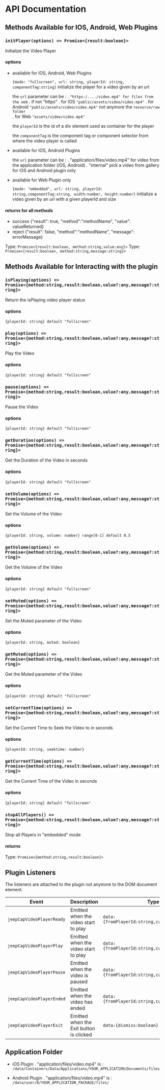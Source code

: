 # API Documentation

## Methods Available for IOS, Android, Web Plugins

### `initPlayer(options) => Promise<{result:boolean}>`

Initialize the Video Player

#### options

- available for IOS, Android, Web Plugins

  `{mode: "fullscreen", url: string, playerId: string, componentTag:string}`
  initialize the player for a video given by an url

  the `url` parameter can be :
  . `"https:/..../video.mp4" for files from the web`
  . if not "https"
  . for IOS `"public/assets/video/video.mp4"`
  . for Android `"public/assets/video/video.mp4"` not anymore the `resource/raw folder`  
  . for Web `"assets/video/video.mp4"`

  the `playerId` is the id of a div element used as container for the player

  the `componentTag` is the component tag or component selector from where the video player is called

- available for IOS, Android Plugins

  the `url` parameter can be :
  . "application/files/video.mp4" for video from the application folder (iOS, Android)
  . "internal" pick a video from gallery for iOS and Android plugin only

* available for Web Plugin only

  `{mode: "embedded", url: string, playerId: string,componentTag:string, width:number, height:number}`
  initialize a video given by an url with a given playerId and size

#### returns for all methods

- success {"result": true, "method":"methodName", "value": valueReturned}
- reject {"result": false, "method":"methodName", "message": errorMessage}

Type: `Promise<{result:boolean, method:string,value:any}>`
Type: `Promise<{result:boolean, method:string,message:string}>`

## Methods Available for Interacting with the plugin

### `isPlaying(options) => Promise<{method:string,result:boolean,value?:any,message?:string}>`

Return the isPlaying video player status

#### options

`{playerId: string} default "fullscreen"`

### `play(options) => Promise<{method:string,result:boolean,value?:any,message?:string}>`

Play the Video

#### options

`{playerId: string} default "fullscreen"`

### `pause(options) => Promise<{method:string,result:boolean,value?:any,message?:string}>`

Pause the Video

#### options

`{playerId: string} default "fullscreen"`

### `getDuration(options) => Promise<{method:string,result:boolean,value?:any,message?:string}>`

Get the Duration of the Video in seconds

#### options

`{playerId: string} default "fullscreen"`

### `setVolume(options) => Promise<{method:string,result:boolean,value?:any,message?:string}>`

Set the Volume of the Video

#### options

`{playerId: string, volume: number} range[0-1] default 0.5`

### `getVolume(options) => Promise<{method:string,result:boolean,value?:any,message?:string}>`

Get the Volume of the Video

#### options

`{playerId: string} default "fullscreen"`

### `setMuted(options) => Promise<{method:string,result:boolean,value?:any,message?:string}>`

Set the Muted parameter of the Video

#### options

`{playerId: string, muted: boolean}`

### `getMuted(options) => Promise<{method:string,result:boolean,value?:any,message?:string}>`

Get the Muted parameter of the Video

#### options

`{playerId: string} default "fullscreen"`

### `setCurrentTime(options) => Promise<{method:string,result:boolean,value?:any,message?:string}>`

Set the Current Time to Seek the Video to in seconds

#### options

`{playerId: string, seektime: number}`

### `getCurrentTime(options) => Promise<{method:string,result:boolean,value?:any,message?:string}>`

Get the Current Time of the Video in seconds

#### options

`{playerId: string} default "fullscreen"`

### `stopAllPlayers() => Promise<{method:string,result:boolean,value?:any,message?:string}>`

Stop all Players in "embedded" mode

#### returns

Type: `Promise<{method:string,result:boolean}>`

## Plugin Listeners

The listeners are attached to the plugin not anymore to the DOM document element.

| Event                     | Description                             | Type                                            |
| ------------------------- | --------------------------------------- | ----------------------------------------------- |
| `jeepCapVideoPlayerReady` | Emitted when the video start to play    | `data:{fromPlayerId:string,currentTime:number}` |
| `jeepCapVideoPlayerPlay`  | Emitted when the video start to play    | `data:{fromPlayerId:string,currentTime:number}` |
| `jeepCapVideoPlayerPause` | Emitted when the video is paused        | `data:{fromPlayerId:string,currentTime:number}` |
| `jeepCapVideoPlayerEnded` | Emitted when the video has ended        | `data:{fromPlayerId:string,currentTime:number}` |
| `jeepCapVideoPlayerExit`  | Emitted when the Exit button is clicked | `data:{dismiss:boolean}`                        |

## Application Folder

- iOS Plugin
  . "application/files/video.mp4" is :
  `/data/Containers/Data/Applications/YOUR_APPLICATION/Documents/files`

- Android Plugin
  . "application/files/video.mp4" is :
  `/data/user/0/YOUR_APPLICATION_PACKAGE/files/`
